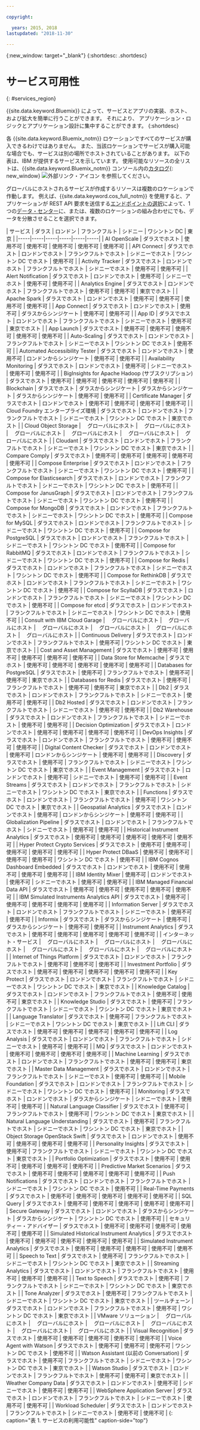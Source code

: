 ```yaml
---

copyright:

  years: 2015, 2018
lastupdated: "2018-11-30"

---
```

{:new_window: target="_blank"}
{:shortdesc: .shortdesc}


# サービス可用性
{: #services_region}

{{site.data.keyword.Bluemix}} によって、サービスとアプリの実装、ホスト、および拡大を簡単に行うことができます。 それにより、
アプリケーション・ロジックとアプリケーション設計に集中することができます。
{:shortdesc}

各 {{site.data.keyword.Bluemix_notm}} ロケーションですべてのサービスが購入できるわけではありません。 また、当該ロケーションでサービスが購入可能な場合でも、サービスは別の場所でホストされていることがあります。 以下の表は、IBM が提供するサービスを示しています。 使用可能なリソースの全リストは、{{site.data.keyword.Bluemix_notm}} コンソール内の[カタログ](https://cloud.ibm.com/catalog/){: new_window} ![外部リンク・アイコン](../icons/launch-glyph.svg "外部リンク・アイコン") を参照してください。 

グローバルにホストされるサービスが作成するリソースは複数のロケーションで作動します。 例えば、{{site.data.keyword.cos_full_notm}} を使用すると、アプリケーションが REST API 要求を送信する[エンドポイントの選択](/docs/services/cloud-object-storage/basics/endpoints.html#select-regions-and-endpoints)によって、1 つの[データ・センター](/docs/overview/zero_downtime.html#data_center)に、または、複数のロケーションの組み合わせにでも、データを分散させることを選択できます。

<!-- Do not manually change the table or add content after the table. -->
<!-- Everything after the second line of the table will be deleted. -->
<!-- Also, do not change the number of dashes in the second line. -->
<!-- Ping @natimpe for details. -->

| サービス | ダラス | ロンドン | フランクフルト | シドニー | ワシントン DC | 東京 |
|-----|-----|-----|-----|-----|-----|
| AI OpenScale | ダラスでホスト | 使用不可 | 使用不可 | 使用不可 | 使用不可 | 使用不可 | 
| API Connect | ダラスでホスト | ロンドンでホスト | フランクフルトでホスト | シドニーでホスト | ワシントン DC でホスト | 使用不可 | 
| Activity Tracker | ダラスでホスト | ロンドンでホスト | フランクフルトでホスト | シドニーでホスト | 使用不可 | 使用不可 | 
| Alert Notification | ダラスでホスト | ロンドンでホスト | 使用不可 | シドニーでホスト | 使用不可 | 使用不可 | 
| Analytics Engine | ダラスでホスト | ロンドンでホスト | フランクフルトでホスト | 使用不可 | 使用不可 | 東京でホスト | 
| Apache Spark | ダラスでホスト | ロンドンでホスト | 使用不可 | 使用不可 | 使用不可 | 使用不可 | 
| App Connect | ダラスでホスト | ロンドンでホスト | 使用不可 | ダラスからシンジケート | 使用不可 | 使用不可 | 
| App ID | ダラスでホスト | ロンドンでホスト | フランクフルトでホスト | シドニーでホスト | 使用不可 | 東京でホスト | 
| App Launch | ダラスでホスト | 使用不可 | 使用不可 | 使用不可 | 使用不可 | 使用不可 | 
| Auto-Scaling | ダラスでホスト | ロンドンでホスト | フランクフルトでホスト | シドニーでホスト | ワシントン DC でホスト | 使用不可 | 
| Automated Accessibility Tester | ダラスでホスト | ロンドンでホスト | 使用不可 | ロンドンからシンジケート | 使用不可 | 使用不可 | 
| Availability Monitoring | ダラスでホスト | ロンドンでホスト | 使用不可 | シドニーでホスト | 使用不可 | 使用不可 | 
| BigInsights for Apache Hadoop (サブスクリプション) | ダラスでホスト | 使用不可 | 使用不可 | 使用不可 | 使用不可 | 使用不可 | 
| Blockchain | ダラスでホスト | ダラスからシンジケート | ダラスからシンジケート | ダラスからシンジケート | 使用不可 | 使用不可 | 
| Certificate Manager | ダラスでホスト | ロンドンでホスト | 使用不可 | 使用不可 | 使用不可 | 使用不可 | 
| Cloud Foundry エンタープライズ環境 | ダラスでホスト | ロンドンでホスト | フランクフルトでホスト | シドニーでホスト | ワシントン DC でホスト | 東京でホスト | 
| Cloud Object Storage | 　グローバルにホスト | 　グローバルにホスト | 　グローバルにホスト | 　グローバルにホスト | 　グローバルにホスト | 　グローバルにホスト | 
| Cloudant | ダラスでホスト | ロンドンでホスト | フランクフルトでホスト | シドニーでホスト | ワシントン DC でホスト | 東京でホスト | 
| Compare Comply | ダラスでホスト | 使用不可 | 使用不可 | 使用不可 | 使用不可 | 使用不可 | 
| Compose Enterprise | ダラスでホスト | ロンドンでホスト | フランクフルトでホスト | シドニーでホスト | ワシントン DC でホスト | 使用不可 | 
| Compose for Elasticsearch | ダラスでホスト | ロンドンでホスト | フランクフルトでホスト | シドニーでホスト | ワシントン DC でホスト | 使用不可 | 
| Compose for JanusGraph | ダラスでホスト | ロンドンでホスト | フランクフルトでホスト | シドニーでホスト | ワシントン DC でホスト | 使用不可 | 
| Compose for MongoDB | ダラスでホスト | ロンドンでホスト | フランクフルトでホスト | シドニーでホスト | ワシントン DC でホスト | 使用不可 | 
| Compose for MySQL | ダラスでホスト | ロンドンでホスト | フランクフルトでホスト | シドニーでホスト | ワシントン DC でホスト | 使用不可 | 
| Compose for PostgreSQL | ダラスでホスト | ロンドンでホスト | フランクフルトでホスト | シドニーでホスト | ワシントン DC でホスト | 使用不可 | 
| Compose for RabbitMQ | ダラスでホスト | ロンドンでホスト | フランクフルトでホスト | シドニーでホスト | ワシントン DC でホスト | 使用不可 | 
| Compose for Redis | ダラスでホスト | ロンドンでホスト | フランクフルトでホスト | シドニーでホスト | ワシントン DC でホスト | 使用不可 | 
| Compose for RethinkDB | ダラスでホスト | ロンドンでホスト | フランクフルトでホスト | シドニーでホスト | ワシントン DC でホスト | 使用不可 | 
| Compose for ScyllaDB | ダラスでホスト | ロンドンでホスト | フランクフルトでホスト | シドニーでホスト | ワシントン DC でホスト | 使用不可 | 
| Compose for etcd | ダラスでホスト | ロンドンでホスト | フランクフルトでホスト | シドニーでホスト | ワシントン DC でホスト | 使用不可 | 
| Consult with IBM Cloud Garage | 　グローバルにホスト | 　グローバルにホスト | 　グローバルにホスト | 　グローバルにホスト | 　グローバルにホスト | 　グローバルにホスト | 
| Continuous Delivery | ダラスでホスト | ロンドンでホスト | フランクフルトでホスト | 使用不可 | ワシントン DC でホスト | 東京でホスト | 
| Cost and Asset Management | ダラスでホスト | 使用不可 | 使用不可 | 使用不可 | 使用不可 | 使用不可 | 
| Data Store for Memcache | ダラスでホスト | 使用不可 | 使用不可 | 使用不可 | 使用不可 | 使用不可 | 
| Databases for PostgreSQL | ダラスでホスト | 使用不可 | フランクフルトでホスト | 使用不可 | 使用不可 | 東京でホスト | 
| Databases for Redis | ダラスでホスト | 使用不可 | フランクフルトでホスト | 使用不可 | 使用不可 | 東京でホスト | 
| Db2 | ダラスでホスト | ロンドンでホスト | フランクフルトでホスト | シドニーでホスト | 使用不可 | 使用不可 | 
| Db2 Hosted | ダラスでホスト | ロンドンでホスト | フランクフルトでホスト | シドニーでホスト | 使用不可 | 使用不可 | 
| Db2 Warehouse | ダラスでホスト | ロンドンでホスト | フランクフルトでホスト | シドニーでホスト | 使用不可 | 使用不可 | 
| Decision Optimization | ダラスでホスト | ロンドンでホスト | 使用不可 | 使用不可 | 使用不可 | 使用不可 | 
| DevOps Insights | ダラスでホスト | ロンドンでホスト | フランクフルトでホスト | 使用不可 | 使用不可 | 使用不可 | 
| Digital Content Checker | ダラスでホスト | ロンドンでホスト | 使用不可 | ロンドンからシンジケート | 使用不可 | 使用不可 | 
| Discovery | ダラスでホスト | 使用不可 | フランクフルトでホスト | シドニーでホスト | ワシントン DC でホスト | 東京でホスト | 
| Event Management | ダラスでホスト | ロンドンでホスト | 使用不可 | シドニーでホスト | 使用不可 | 使用不可 | 
| Event Streams | ダラスでホスト | ロンドンでホスト | フランクフルトでホスト | シドニーでホスト | ワシントン DC でホスト | 東京でホスト | 
| Functions | ダラスでホスト | ロンドンでホスト | フランクフルトでホスト | 使用不可 | ワシントン DC でホスト | 東京でホスト | 
| Geospatial Analytics | ダラスでホスト | ロンドンでホスト | 使用不可 | ロンドンからシンジケート | 使用不可 | 使用不可 | 
| Globalization Pipeline | ダラスでホスト | ロンドンでホスト | フランクフルトでホスト | シドニーでホスト | 使用不可 | 使用不可 | 
| Historical Instrument Analytics | ダラスでホスト | 使用不可 | 使用不可 | 使用不可 | 使用不可 | 使用不可 | 
| Hyper Protect Crypto Services | ダラスでホスト | 使用不可 | 使用不可 | 使用不可 | 使用不可 | 使用不可 | 
| Hyper Protect DBaaS | 使用不可 | 使用不可 | 使用不可 | 使用不可 | ワシントン DC でホスト | 使用不可 | 
| IBM Cognos Dashboard Embedded | ダラスでホスト | ロンドンでホスト | 使用不可 | 使用不可 | 使用不可 | 使用不可 | 
| IBM Identity Mixer | 使用不可 | ロンドンでホスト | 使用不可 | シドニーでホスト | 使用不可 | 使用不可 | 
| IBM Managed Financial Data API | ダラスでホスト | 使用不可 | 使用不可 | 使用不可 | 使用不可 | 使用不可 | 
| IBM Simulated Instruments Analytics API | ダラスでホスト | 使用不可 | 使用不可 | 使用不可 | 使用不可 | 使用不可 | 
| Information Server | ダラスでホスト | ロンドンでホスト | フランクフルトでホスト | シドニーでホスト | 使用不可 | 使用不可 | 
| Informix | ダラスでホスト | ダラスからシンジケート | 使用不可 | ダラスからシンジケート | 使用不可 | 使用不可 | 
| Instrument Analytics | ダラスでホスト | 使用不可 | 使用不可 | 使用不可 | 使用不可 | 使用不可 | 
| インターネット・サービス | 　グローバルにホスト | 　グローバルにホスト | 　グローバルにホスト | 　グローバルにホスト | 　グローバルにホスト | 　グローバルにホスト | 
| Internet of Things Platform | ダラスでホスト | ロンドンでホスト | フランクフルトでホスト | 使用不可 | 使用不可 | 使用不可 | 
| Investment Portfolio | ダラスでホスト | 使用不可 | 使用不可 | 使用不可 | 使用不可 | 使用不可 | 
| Key Protect | ダラスでホスト | ロンドンでホスト | フランクフルトでホスト | シドニーでホスト | ワシントン DC でホスト | 東京でホスト | 
| Knowledge Catalog | ダラスでホスト | ロンドンでホスト | フランクフルトでホスト | 使用不可 | 使用不可 | 東京でホスト | 
| Knowledge Studio | ダラスでホスト | 使用不可 | フランクフルトでホスト | シドニーでホスト | ワシントン DC でホスト | 東京でホスト | 
| Language Translator | ダラスでホスト | 使用不可 | フランクフルトでホスト | シドニーでホスト | ワシントン DC でホスト | 東京でホスト | 
| Lift CLI | ダラスでホスト | 使用不可 | 使用不可 | 使用不可 | 使用不可 | 使用不可 | 
| Log Analysis | ダラスでホスト | ロンドンでホスト | フランクフルトでホスト | シドニーでホスト | 使用不可 | 使用不可 | 
| MQ | ダラスでホスト | ロンドンでホスト | 使用不可 | 使用不可 | 使用不可 | 使用不可 | 
| Machine Learning | ダラスでホスト | ロンドンでホスト | フランクフルトでホスト | 使用不可 | 使用不可 | 東京でホスト | 
| Master Data Management | ダラスでホスト | ロンドンでホスト | フランクフルトでホスト | シドニーでホスト | 使用不可 | 使用不可 | 
| Mobile Foundation | ダラスでホスト | ロンドンでホスト | フランクフルトでホスト | シドニーでホスト | ワシントン DC でホスト | 使用不可 | 
| Monitoring | ダラスでホスト | ロンドンでホスト | ダラスからシンジケート | シドニーでホスト | 使用不可 | 使用不可 | 
| Natural Language Classifier | ダラスでホスト | 使用不可 | フランクフルトでホスト | 使用不可 | ワシントン DC でホスト | 東京でホスト | 
| Natural Language Understanding | ダラスでホスト | 使用不可 | フランクフルトでホスト | シドニーでホスト | ワシントン DC でホスト | 東京でホスト | 
| Object Storage OpenStack Swift | ダラスでホスト | ロンドンでホスト | 使用不可 | 使用不可 | 使用不可 | 使用不可 | 
| Personality Insights | ダラスでホスト | 使用不可 | フランクフルトでホスト | シドニーでホスト | ワシントン DC でホスト | 東京でホスト | 
| Portfolio Optimization | ダラスでホスト | 使用不可 | 使用不可 | 使用不可 | 使用不可 | 使用不可 | 
| Predictive Market Scenarios | ダラスでホスト | 使用不可 | 使用不可 | 使用不可 | 使用不可 | 使用不可 | 
| Push Notifications | ダラスでホスト | ロンドンでホスト | フランクフルトでホスト | シドニーでホスト | ワシントン DC でホスト | 使用不可 | 
| Real-Time Payments | ダラスでホスト | 使用不可 | 使用不可 | 使用不可 | 使用不可 | 使用不可 | 
| SQL Query | ダラスでホスト | 使用不可 | 使用不可 | 使用不可 | 使用不可 | 使用不可 | 
| Secure Gateway | ダラスでホスト | ロンドンでホスト | ダラスからシンジケート | ダラスからシンジケート | ワシントン DC でホスト | 使用不可 | 
| セキュリティー・アドバイザー | ダラスでホスト | 使用不可 | 使用不可 | 使用不可 | 使用不可 | 使用不可 | 
| Simulated Historical Instrument Analytics | ダラスでホスト | 使用不可 | 使用不可 | 使用不可 | 使用不可 | 使用不可 | 
| Simulated Instrument Analytics | ダラスでホスト | 使用不可 | 使用不可 | 使用不可 | 使用不可 | 使用不可 | 
| Speech to Text | ダラスでホスト | 使用不可 | フランクフルトでホスト | シドニーでホスト | ワシントン DC でホスト | 東京でホスト | 
| Streaming Analytics | ダラスでホスト | ロンドンでホスト | フランクフルトでホスト | 使用不可 | 使用不可 | 使用不可 | 
| Text to Speech | ダラスでホスト | 使用不可 | フランクフルトでホスト | シドニーでホスト | ワシントン DC でホスト | 東京でホスト | 
| Tone Analyzer | ダラスでホスト | 使用不可 | フランクフルトでホスト | シドニーでホスト | ワシントン DC でホスト | 東京でホスト | 
| ツールチェーン | ダラスでホスト | ロンドンでホスト | フランクフルトでホスト | 使用不可 | ワシントン DC でホスト | 東京でホスト | 
| VMware ソリューション | 　グローバルにホスト | 　グローバルにホスト | 　グローバルにホスト | 　グローバルにホスト | 　グローバルにホスト | 　グローバルにホスト | 
| Visual Recognition | ダラスでホスト | 使用不可 | 使用不可 | 使用不可 | 使用不可 | 使用不可 | 
| Voice Agent with Watson | ダラスでホスト | 使用不可 | 使用不可 | 使用不可 | ワシントン DC でホスト | 使用不可 | 
| Watson Assistant (以前の Conversation) | ダラスでホスト | 使用不可 | フランクフルトでホスト | シドニーでホスト | ワシントン DC でホスト | 東京でホスト | 
| Watson Studio | ダラスでホスト | ロンドンでホスト | フランクフルトでホスト | 使用不可 | 使用不可 | 東京でホスト | 
| Weather Company Data | ダラスでホスト | ロンドンでホスト | 使用不可 | シドニーでホスト | 使用不可 | 使用不可 | 
| WebSphere Application Server | ダラスでホスト | ロンドンでホスト | フランクフルトでホスト | シドニーでホスト | 使用不可 | 使用不可 | 
| Workload Scheduler | ダラスでホスト | ロンドンでホスト | フランクフルトでホスト | シドニーでホスト | 使用不可 | 使用不可 | 
{: caption="表 1. サービスの利用可能性" caption-side="top"}
